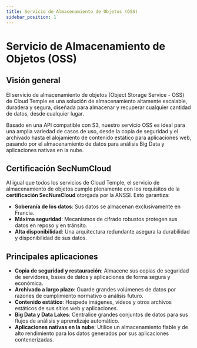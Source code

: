 ```yaml
---
title: Servicio de Almacenamiento de Objetos (OSS)
sidebar_position: 1
---
```


# Servicio de Almacenamiento de Objetos (OSS)

## Visión general

El servicio de almacenamiento de objetos (Object Storage Service - OSS) de Cloud Temple es una solución de almacenamiento altamente escalable, duradera y segura, diseñada para almacenar y recuperar cualquier cantidad de datos, desde cualquier lugar.

Basado en una API compatible con S3, nuestro servicio OSS es ideal para una amplia variedad de casos de uso, desde la copia de seguridad y el archivado hasta el alojamiento de contenido estático para aplicaciones web, pasando por el almacenamiento de datos para análisis Big Data y aplicaciones nativas en la nube.

## Certificación SecNumCloud

Al igual que todos los servicios de Cloud Temple, el servicio de almacenamiento de objetos cumple plenamente con los requisitos de la **certificación SecNumCloud** otorgada por la ANSSI. Esto garantiza:

-   **Soberanía de los datos**: Sus datos se almacenan exclusivamente en Francia.
-   **Máxima seguridad**: Mecanismos de cifrado robustos protegen sus datos en reposo y en tránsito.
-   **Alta disponibilidad**: Una arquitectura redundante asegura la durabilidad y disponibilidad de sus datos.

## Principales aplicaciones

-   **Copia de seguridad y restauración**: Almacene sus copias de seguridad de servidores, bases de datos y aplicaciones de forma segura y económica.
-   **Archivado a largo plazo**: Guarde grandes volúmenes de datos por razones de cumplimiento normativo o análisis futuro.
-   **Contenido estático**: Hospede imágenes, videos y otros archivos estáticos de sus sitios web y aplicaciones.
-   **Big Data y Data Lakes**: Centralice grandes conjuntos de datos para sus flujos de análisis y aprendizaje automático.
-   **Aplicaciones nativas en la nube**: Utilice un almacenamiento fiable y de alto rendimiento para los datos generados por sus aplicaciones contenerizadas.